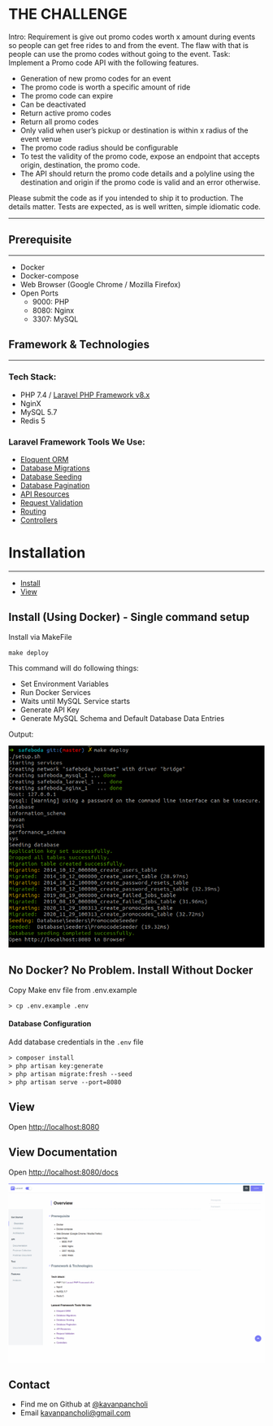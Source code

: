 # THE CHALLENGE

Intro: Requirement is give out promo codes worth x amount during events so people can get free rides to and from the event. The flaw with that is people can use the promo codes without going to the event.
Task: Implement a Promo code API with the following features.

- Generation of new promo codes for an event
- The promo code is worth a specific amount of ride
- The promo code can expire
- Can be deactivated
- Return active promo codes
- Return all promo codes
- Only valid when user’s pickup or destination is within x radius of the event venue
- The promo code radius should be configurable
- To test the validity of the promo code, expose an endpoint that accepts origin, destination, the promo code.
- The API should return the promo code details and a polyline using the destination and origin if the promo code is valid and an error otherwise.


Please submit the code as if you intended to ship it to production. The details matter. Tests are expected, as is well written, simple idiomatic code.

---

## Prerequisite

---

- Docker
- Docker-compose
- Web Browser (Google Chrome / Mozilla Firefox) 
- Open Ports
    - 9000: PHP
    - 8080: Nginx
    - 3307: MySQL

## Framework & Technologies
---

### Tech Stack:
- PHP 7.4 / [Laravel PHP Framework v8.x](http://laravel.com/)
- NginX
- MySQL 5.7
- Redis 5

### Laravel Framework Tools We Use:
- [Eloquent ORM](https://laravel.com/docs/8.x/eloquent)
- [Database Migrations](https://laravel.com/docs/8.x/migrations)
- [Database Seeding](https://laravel.com/docs/8.x/seeding)
- [Database Pagination](https://laravel.com/docs/8.x/pagination)
- [API Resources](https://laravel.com/docs/8.x/eloquent-resources)
- [Request Validation](https://laravel.com/docs/8.x/validation)
- [Routing](https://laravel.com/docs/8.x/routing)
- [Controllers](https://laravel.com/docs/8.x/controllers)

# Installation

---

- [Install](/{{route}}/{{version}}/installation#install)
- [View](/{{route}}/{{version}}/installation#view)

## Install (Using Docker) - Single command setup

Install via MakeFile

```shell script
make deploy
```

This command will do following things:
- Set Environment Variables
- Run Docker Services
- Waits until MySQL Service starts
- Generate API Key
- Generate MySQL Schema and Default Database Data Entries

Output:

![Test List Endpoint](public/img/make-deploy.png)

## No Docker? No Problem. Install Without Docker
Copy Make env file from .env.example
```
> cp .env.example .env
```

#### Database Configuration

Add database credentials in the `.env` file

```
> composer install
> php artisan key:generate
> php artisan migrate:fresh --seed
> php artisan serve --port=8080
```


## View

Open [http://localhost:8080](http://localhost:8080)

## View Documentation

Open [http://localhost:8080/docs](http://localhost:8080/docs)

![Docs Overview](public/img/docs-overview.png)

## Contact 
* Find me on Github at [@kavanpancholi](https://github.com/kavanpancholi)
* Email <kavanpancholi@gmail.com>

